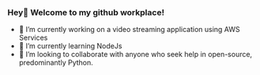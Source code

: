 ### Hey👋 Welcome to my github workplace!


- 🔭 I’m currently working on a video streaming application using AWS Services
- 🌱 I’m currently learning NodeJs
- 👯 I’m looking to collaborate with anyone who seek help in open-source, predominantly Python.
